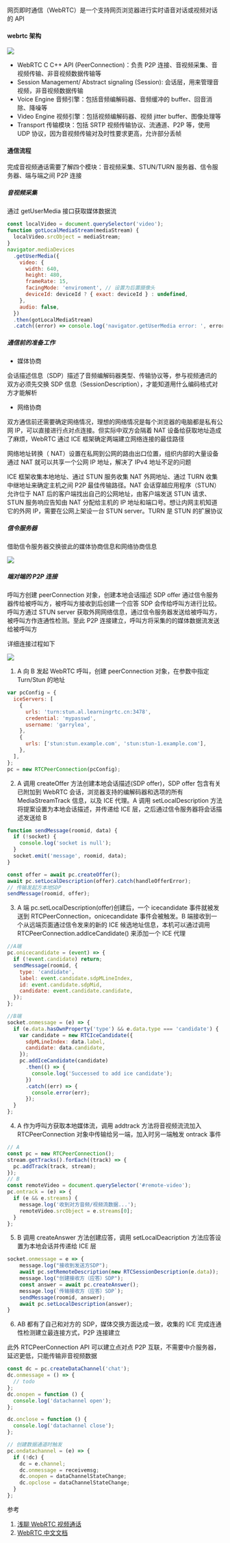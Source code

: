 网页即时通信（WebRTC）是一个支持网页浏览器进行实时语音对话或视频对话的 API

#### webrtc 架构

![](../assets/webrtc.awebp)

- WebRTC C C++ API (PeerConnection)：负责 P2P 连接、音视频采集、音视频传输、非音视频数据传输等
- Session Management/ Abstract signaling (Session): 会话层，用来管理音视频，非音视频数据传输
- Voice Engine 音频引擎：包括音频编解码器、音频缓冲的 buffer、回音消除、降噪等
- Video Engine 视频引擎：包括视频编解码器、视频 jitter buffer、图像处理等
- Transport 传输模块：包括 SRTP 视频传输协议、流通道、P2P 等，使用 UDP 协议，因为音视频传输对及时性要求更高，允许部分丢帧

#### 通信流程

完成音视频通话需要了解四个模块：音视频采集、STUN/TURN 服务器、信令服务器、端与端之间 P2P 连接

##### 音视频采集

通过 getUserMedia 接口获取媒体数据流

```js
const localVideo = document.querySelector('video');
function gotLocalMediaStream(mediaStream) {
  localVideo.srcObject = mediaStream;
}
navigator.mediaDevices
  .getUserMedia({
    video: {
      width: 640,
      height: 480,
      frameRate: 15,
      facingMode: 'enviroment', // 设置为后置摄像头
      deviceId: deviceId ? { exact: deviceId } : undefined,
    },
    audio: false,
  })
  .then(gotLocalMediaStream)
  .catch((error) => console.log('navigator.getUserMedia error: ', error));
```

##### 通信前的准备工作

- 媒体协商

会话描述信息（SDP）描述了音频编解码器类型、传输协议等，参与视频通讯的双方必须先交换 SDP 信息（SessionDescription），才能知道用什么编码格式对方才能解析

- 网络协商

双方通信前还需要确定网络情况，理想的网络情况是每个浏览器的电脑都是私有公网 IP，可以直接进行点对点连接。但实际中双方会隔着 NAT 设备给获取地址造成了麻烦，WebRTC 通过 ICE 框架确定两端建立网络连接的最佳路径

网络地址转换（ NAT）设置在私网到公网的路由出口位置，组织内部的大量设备通过 NAT 就可以共享一个公网 IP 地址，解决了 IPv4 地址不足的问题

ICE 框架收集本地地址、通过 STUN 服务收集 NAT 外网地址、通过 TURN 收集中继地址来确定主机之间 P2P 最佳传输路径。NAT 会话穿越应用程序（STUN）允许位于 NAT 后的客户端找出自己的公网地址，由客户端发送 STUN 请求、STUN 服务响应告知由 NAT 分配给主机的 IP 地址和端口号。想让内网主机知道它的外网 IP，需要在公网上架设一台 STUN server。TURN 是 STUN 的扩展协议

##### 信令服务器

借助信令服务器交换彼此的媒体协商信息和网络协商信息

![](../assets/single-server.awebp)

##### 端对端的 P2P 连接

呼叫方创建 peerConnection 对象，创建本地会话描述 SDP offer 通过信令服务器传给被呼叫方，被呼叫方接收到后创建一个应答 SDP 会传给呼叫方进行比较。呼叫方通过 STUN server 获取外网网络信息，通过信令服务器发送给被呼叫方，被呼叫方作连通性检测。至此 P2P 连接建立，呼叫方将采集的的媒体数据流发送给被呼叫方

详细连接过程如下

![](../assets/webrtc-connect.awebp)

1. A 向 B 发起 WebRTC 呼叫，创建 peerConnection 对象，在参数中指定 Turn/Stun 的地址

```js
var pcConfig = {
  iceServers: [
    {
      urls: 'turn:stun.al.learningrtc.cn:3478',
      credential: 'mypasswd',
      username: 'garrylea',
    },
    {
      urls: ['stun:stun.example.com', 'stun:stun-1.example.com'],
    },
  ],
};
pc = new RTCPeerConnection(pcConfig);
```

2. A 调用 createOffer 方法创建本地会话描述(SDP offer)，SDP offer 包含有关已附加到 WebRTC 会话，浏览器支持的编解码器和选项的所有 MediaStreamTrack 信息，以及 ICE 代理。A 调用 setLocalDescription 方法将提案设置为本地会话描述，并传递给 ICE 层，之后通过信令服务器将会话描述发送给 B

```js
function sendMessage(roomid, data) {
  if (!socket) {
    console.log('socket is null');
  }
  socket.emit('message', roomid, data);
}

const offer = await pc.createOffer();
await pc.setLocalDescription(offer).catch(handleOfferError);
// 传输发起方本地SDP
sendMessage(roomid, offer);
```

3. A 端 pc.setLocalDescription(offer)创建后，一个 icecandidate 事件就被发送到 RTCPeerConnection，onicecandidate 事件会被触发。B 端接收到一个从远端页面通过信令发来的新的 ICE 候选地址信息，本机可以通过调用 RTCPeerConnection.addIceCandidate() 来添加一个 ICE 代理

```js
//A端
pc.onicecandidate = (event) => {
  if (!event.candidate) return;
  sendMessage(roomid, {
    type: 'candidate',
    label: event.candidate.sdpMLineIndex,
    id: event.candidate.sdpMid,
    candidate: event.candidate.candidate,
  });
};

//B端
socket.onmessage = (e) => {
  if (e.data.hasOwnProperty('type') && e.data.type === 'candidate') {
    var candidate = new RTCIceCandidate({
      sdpMLineIndex: data.label,
      candidate: data.candidate,
    });
    pc.addIceCandidate(candidate)
      .then(() => {
        console.log('Successed to add ice candidate');
      })
      .catch((err) => {
        console.error(err);
      });
  }
};
```

4. A 作为呼叫方获取本地媒体流，调用 addtrack 方法将音视频流流加入 RTCPeerConnection 对象中传输给另一端，加入时另一端触发 ontrack 事件

```js
// A
const pc = new RTCPeerConnection();
stream.getTracks().forEach((track) => {
  pc.addTrack(track, stream);
});
// B
const remoteVideo = document.querySelector('#remote-video');
pc.ontrack = (e) => {
  if (e && e.streams) {
    message.log('收到对方音频/视频流数据...');
    remoteVideo.srcObject = e.streams[0];
  }
};
```

5. B 调用 createAnswer 方法创建应答，调用 setLocalDeacription 方法应答设置为本地会话并传递给 ICE 层

```js
socket.onmessage = e => {
    message.log("接收到发送方SDP");
    await pc.setRemoteDescription(new RTCSessionDescription(e.data));
    message.log("创建接收方（应答）SDP");
    const answer = await pc.createAnswer();
    message.log(`传输接收方（应答）SDP`);
    sendMessage(roomid, answer);
    await pc.setLocalDescription(answer);
}
```

6. AB 都有了自己和对方的 SDP，媒体交换方面达成一致，收集的 ICE 完成连通性检测建立最连接方式，P2P 连接建立

此外 RTCPeerConnection API 可以建立点对点 P2P 互联，不需要中介服务器，延迟更低，只能传输非音视频数据

```js
const dc = pc.createDataChannel('chat');
dc.onmessage = () => {
  // todo
};
dc.onopen = function () {
  console.log('datachannel open');
};

dc.onclose = function () {
  console.log('datachannel close');
};

// 创建数据通道时触发
pc.ondatachannel = (e) => {
  if (!dc) {
    dc = e.channel;
    dc.onmessage = receivemsg;
    dc.onopen = dataChannelStateChange;
    dc.opclose = dataChannelStateChange;
  }
};
```

参考

1. [浅聊 WebRTC 视频通话](https://juejin.cn/post/7000205126719766565)
2. [WebRTC 中文文档](https://github.com/RTC-Developer/WebRTC-Documentation-in-Chinese)
